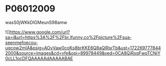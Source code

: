 # P06012009
wasS0jWKkDlGMeunS98amw

![]https://www.google.com/url?sa=i&url=https%3A%2F%2Fbr.ifunny.co%2Fpicture%2Fsua-seenmefoecou-uqcow2mIA&psig=AOvVaw0coKs8brKKE6Q8aQlRsrTb&ust=1722697778442000&source=images&cd=vfe&opi=89978449&ved=0CA8QjRxqFwoTCNjY0cLL1ocDFQAAAAAdAAAAABAE
